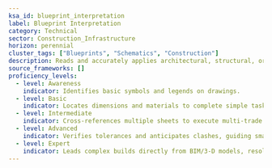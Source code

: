 ```yaml
---
ksa_id: blueprint_interpretation
label: Blueprint Interpretation
category: Technical
sector: Construction_Infrastructure
horizon: perennial
cluster_tags: ["Blueprints", "Schematics", "Construction"]
description: Reads and accurately applies architectural, structural, or mechanical drawings to guide field work.
source_frameworks: []
proficiency_levels:
  - level: Awareness
    indicator: Identifies basic symbols and legends on drawings.
  - level: Basic
    indicator: Locates dimensions and materials to complete simple tasks.
  - level: Intermediate
    indicator: Cross‑references multiple sheets to execute multi‑trade details.
  - level: Advanced
    indicator: Verifies tolerances and anticipates clashes, guiding small crews.
  - level: Expert
    indicator: Leads complex builds directly from BIM/3‑D models, resolving conflicts in real time.
---
```


